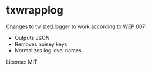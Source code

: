 txwrapplog
==========

Changes to twisted.logger to work according to WEP 007:

* Outputs JSON
* Removes noisey keys
* Normalizes log level names

License: MIT
